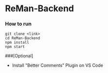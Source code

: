 # ReMan-Backend
### How to run
```
git clone <link>
cd ReMan-Backend
npm install
npm start
```
###[Optional] 
- Install "Better Comments" Plugin on VS Code
